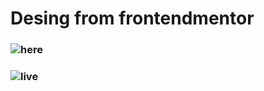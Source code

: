 # Desing from frontendmentor
### ![here](https://www.frontendmentor.io/challenges/arch-studio-multipage-website-wNIbOFYR6)
### ![live](with-smacss.netlify.app)